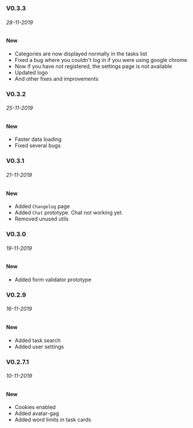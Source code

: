 ### V0.3.3

###### 28-11-2019

#### New

- Categories are now displayed normally in the tasks list
- Fixed a bug where you couldn't log in if you were using google chrome
- Now if you have not registered, the settings page is not available
- Updated logo
- And other fixes and improvements
### V0.3.2

###### 25-11-2019

#### New

- Faster data loading
- Fixed several bugs

### V0.3.1

###### 21-11-2019

#### New

- Added `Changelog` page
- Added `Chat` prototype. Chat not working yet.
- Removed unused utils

### V0.3.0

###### 19-11-2019

#### New

- Added form validator prototype

### V0.2.9

###### 16-11-2019

#### New

- Added task search
- Added user settings

### V0.2.7.1

###### 10-11-2019

#### New

- Cookies enabled
- Added avatar-gag
- Added word limits in task cards
